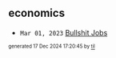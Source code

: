 ## economics


* <code>Mar 01, 2023</code> [Bullshit Jobs](2023-03-01T21-54-01-bullshit-jobs.md)

<sup><sub>generated 17 Dec 2024 17:20:45 by <a href='https://github.com/senorprogrammer/til'>til</a></sub></sup>
